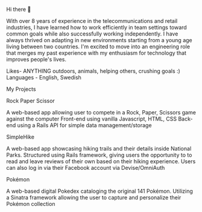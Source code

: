Hi there 👋

With over 8 years of experience in the telecommunications and retail industries, I have learned how to work efficiently in team settings toward common goals while also successfully working independently. I have always thrived on adapting in new environments starting from a young age living between two countries. I'm excited to move into an engineering role that merges my past experience with my enthusiasm for technology that improves people's lives.

Likes- ANYTHING outdoors, animals, helping others, crushing goals :)
Languages - English, Swedish


My Projects

Rock Paper Scissor

A web-based app allowing user to compete in a Rock, Paper, Scissors game against the computer
Front-end using vanilla Javascript, HTML, CSS
Back-end using a Rails API for simple data management/storage

SimpleHike 

A web-based app showcasing hiking trails and their details inside National Parks.
Structured using Rails framework, giving users the opportunity to to read and leave reviews of their own based on their hiking experience. 
Users can also log in via their Facebook account via Devise/OmniAuth

Pokémon

A web-based digital Pokedex cataloging the original 141 Pokémon.
Utilizing a Sinatra framework allowing the user to capture and personalize their Pokémon collection
